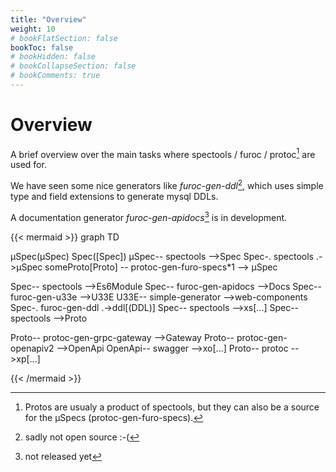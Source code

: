 ```yaml
---
title: "Overview"
weight: 10
# bookFlatSection: false
bookToc: false
# bookHidden: false
# bookCollapseSection: false
# bookComments: true
---
```



# Overview
A brief overview over the main tasks where spectools / furoc / protoc[^1] are used for.

We have seen some nice generators like *furoc-gen-ddl*[^3], which uses simple type and field extensions to generate mysql DDLs. 

A documentation generator *furoc-gen-apidocs*[^2] is in development.

{{< mermaid >}}
graph TD

µSpec(µSpec)
Spec([Spec])
µSpec-- spectools -->Spec
Spec-. spectools .->µSpec
someProto[Proto] -- protoc-gen-furo-specs*1 --> µSpec

Spec-- spectools -->Es6Module
Spec-- furoc-gen-apidocs -->Docs
Spec-- furoc-gen-u33e  -->U33E
U33E-- simple-generator  -->web-components
Spec-. furoc-gen-ddl .->ddl[(DDL)]
Spec-- spectools  -->xs[...]
Spec-- spectools -->Proto


Proto-- protoc-gen-grpc-gateway  -->Gateway
Proto-- protoc-gen-openapiv2  -->OpenApi
OpenApi-- swagger  -->xo[...]
Proto-- protoc  -->xp[...]

{{< /mermaid >}}

[^1]: Protos are usualy a product of spectools, but they can also be a source for the µSpecs (protoc-gen-furo-specs). 

[^2]:  not released yet

[^3]: sadly not open source :-(
